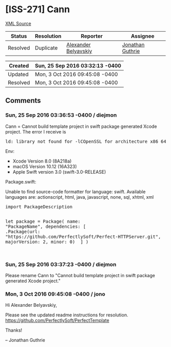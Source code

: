 # [ISS-271] Cann

[XML Source](./xml/ISS-271.xml)
<p></p>





Status|Resolution|Reporter|Assignee
------|----------|--------|--------
Resolved|Duplicate|[Alexander Belyavskiy](diejmon)|[Jonathan Guthrie]($jono)





Created|Sun, 25 Sep 2016 03:32:13 -0400
-------|--------------
Updated|Mon, 3 Oct 2016 09:45:08 -0400
Resolved|Mon, 3 Oct 2016 09:45:08 -0400


## Comments




### Sun, 25 Sep 2016 03:36:53 -0400 / diejmon 

<p><p>Cann = Cannot build template project in swift package generated Xcode project. The error I receive is </p>

<div class="preformatted panel" style="border-width: 1px;"><div class="preformattedContent panelContent">
<pre>ld: library not found for -lCOpenSSL for architecture x86_64.
</pre>
</div></div>


<p>Env:</p>
<ul class="alternate" type="square">
	<li>Xcode Version 8.0 (8A218a)</li>
	<li>macOS Version 10.12 (16A323)</li>
	<li>Apple Swift version 3.0 (swift-3.0-RELEASE)</li>
</ul>


<p>Package.swift:</p>


<div class="code panel" style="border-width: 1px;"><div class="codeContent panelContent">
<div class="error"><span class="error">Unable to find source-code formatter for language: swift.</span> Available languages are: actionscript, html, java, javascript, none, sql, xhtml, xml</div><pre><span class="code-keyword">import</span> PackageDescription

let <span class="code-keyword">package</span> = Package(
    name: <span class="code-quote">"PackageName"</span>,
    dependencies: [
      .Package(url: <span class="code-quote">"https:<span class="code-comment">//github.com/PerfectlySoft/Perfect-HTTPServer.git"</span>, majorVersion: 2, minor: 0)
</span>  ]
)

</pre>
</div></div></p>


### Sun, 25 Sep 2016 03:37:23 -0400 / diejmon 

<p><p>Please rename Cann to "Cannot build template project in swift package generated Xcode project."</p></p>


### Mon, 3 Oct 2016 09:45:08 -0400 / jono 

<p><p>Hi Alexander Belyavskiy,</p>

<p>Please see the updated readme instructions for resolution.<br/>
<a href="https://github.com/PerfectlySoft/PerfectTemplate" class="external-link" rel="nofollow">https://github.com/PerfectlySoft/PerfectTemplate</a></p>

<p>Thanks!</p>

<p>– Jonathan Guthrie</p></p>


